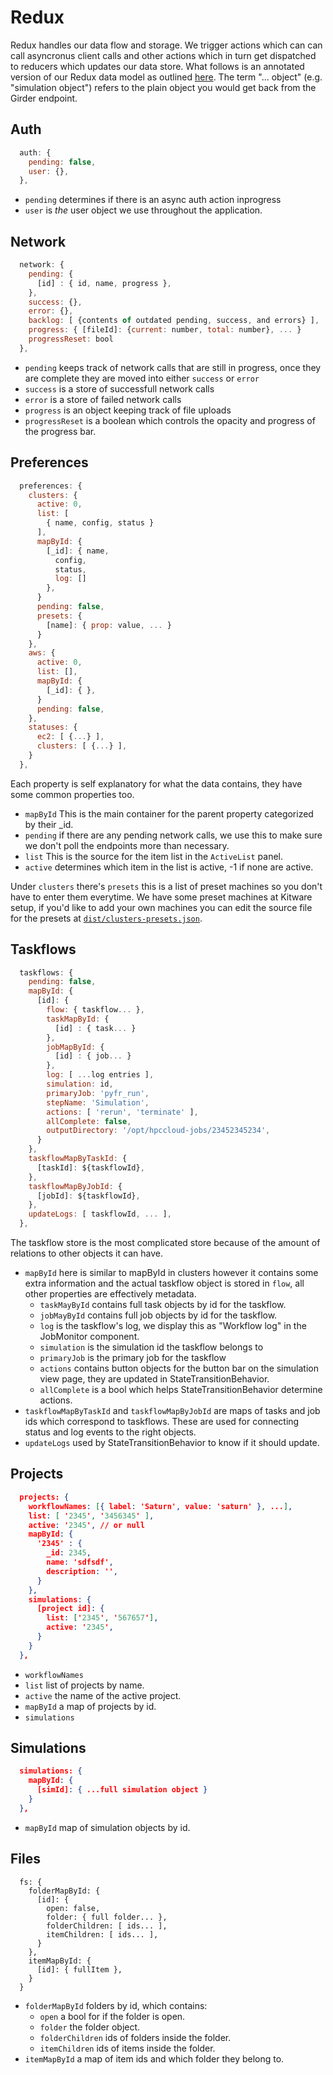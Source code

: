 # Redux

Redux handles our data flow and storage. We trigger actions which can can call asyncronus client calls and other actions which in turn get dispatched to reducers which updates our data store. What follows is an annotated version of our Redux data model as outlined [here](../../src/redux/README.md). The term "... object" (e.g. "simulation object") refers to the plain object you would get back from the Girder endpoint.

## Auth

```js
  auth: {
    pending: false,
    user: {},
  },
```

- `pending` determines if there is an async auth action inprogress
- `user` is _the_ user object we use throughout the application.

## Network
```js
  network: {
    pending: {
      [id] : { id, name, progress },
    },
    success: {},
    error: {},
    backlog: [ {contents of outdated pending, success, and errors} ],
    progress: { [fileId]: {current: number, total: number}, ... }
    progressReset: bool
  },
```

- `pending` keeps track of network calls that are still in progress, once they are complete they are moved into either `success` or `error`
- `success` is a store of successfull network calls
- `error` is a store of failed network calls
- `progress` is an object keeping track of file uploads
- `progressReset` is a boolean which controls the opacity and progress of the progress bar.

## Preferences

```js
  preferences: {
    clusters: {
      active: 0,
      list: [
        { name, config, status }
      ],
      mapById: {
        [_id]: { name, 
          config, 
          status,
          log: []
        },
      }
      pending: false,
      presets: {
        [name]: { prop: value, ... }
      }
    },
    aws: {
      active: 0,
      list: [],
      mapById: {
        [_id]: { },
      }
      pending: false,
    },
    statuses: {
      ec2: [ {...} ],
      clusters: [ {...} ],
    }
  },
```

Each property is self explanatory for what the data contains, they have some common properties too.

- `mapById` This is the main container for the parent property categorized by their _id.
- `pending` if there are any pending network calls, we use this to make sure we don't poll the endpoints more than necessary.
- `list` This is the source for the item list in the `ActiveList` panel.
- `active` determines which item in the list is active, -1 if none are active.

Under `clusters` there's `presets` this is a list of preset machines so you don't have to enter them everytime. We have some preset machines at Kitware setup, if you'd like to add your own machines you can edit the source file for the presets at [`dist/clusters-presets.json`](../../dist/clusters-presets.json).

## Taskflows

```js
  taskflows: {
    pending: false,
    mapById: {
      [id]: {
        flow: { taskflow... },
        taskMapById: {
          [id] : { task... }
        },
        jobMapById: {
          [id] : { job... }
        },
        log: [ ...log entries ],
        simulation: id,
        primaryJob: 'pyfr_run',
        stepName: 'Simulation',
        actions: [ 'rerun', 'terminate' ],
        allComplete: false,
        outputDirectory: '/opt/hpccloud-jobs/23452345234',
      }
    },
    taskflowMapByTaskId: {
      [taskId]: ${taskflowId},
    },
    taskflowMapByJobId: {
      [jobId]: ${taskflowId},
    },
    updateLogs: [ taskflowId, ... ],
  },
```

The taskflow store is the most complicated store because of the amount of relations to other objects it can have. 

- `mapById` here is similar to mapById in clusters however it contains some extra information and the actual taskflow object is stored in `flow`, all other properties are effectively metadata.
	- `taskMayById` contains full task objects by id for the taskflow.
	- `jobMayById` contains full job objects by id for the taskflow.
	- `log` is the taskflow's log, we display this as "Workflow log" in the  JobMonitor component.
	- `simulation` is the simulation id the taskflow belongs to
	- `primaryJob` is the primary job for the taskflow
	- `actions` contains button objects for the button bar on the simulation view page, they are updated in StateTransitionBehavior.
	- `allComplete` is a bool which helps StateTransitionBehavior determine actions.
- `taskflowMapByTaskId` and `taskflowMapByJobId` are maps of tasks and job ids which correspond to taskflows. These are used for connecting status and log events to the right objects.
- `updateLogs` used by StateTransitionBehavior to know if it should update.

## Projects

```json
  projects: {
    workflowNames: [{ label: 'Saturn', value: 'saturn' }, ...],
    list: [ '2345', '3456345' ],
    active: '2345', // or null
    mapById: {
      '2345' : {
        _id: 2345,
        name: 'sdfsdf',
        description: '',
      }
    },
    simulations: {
      [project id]: {
        list: ['2345', '567657'],
        active: '2345',
      }
    }
  },
```

- `workflowNames`
- `list` list of projects by name.
- `active` the name of the active project.
- `mapById` a map of projects by id.
- `simulations`

## Simulations
```json
  simulations: {
    mapById: {
      [simId]: { ...full simulation object }
    }
  },
```

- `mapById` map of simulation objects by id.

## Files

```
  fs: {
    folderMapById: {
      [id]: {
        open: false,
        folder: { full folder... },
        folderChildren: [ ids... ],
        itemChildren: [ ids... ], 
      }
    },
    itemMapById: {
      [id]: { fullItem },
    }
  }
```

- `folderMapById` folders by id, which contains:
	- `open` a bool for if the folder is open.
	- `folder` the folder object.
	- `folderChildren` ids of folders inside the folder.
	- `itemChildren` ids of items inside the folder.
- `itemMapById` a map of item ids and which folder they belong to.